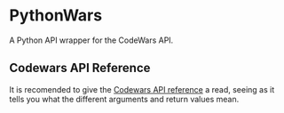 # PythonWars

A Python API wrapper for the CodeWars API.

## Codewars API Reference

It is recomended to give the
[Codewars API reference](http://dev.codewars.com/#api-reference) a read, seeing as it
tells you what the different arguments and return values mean.
